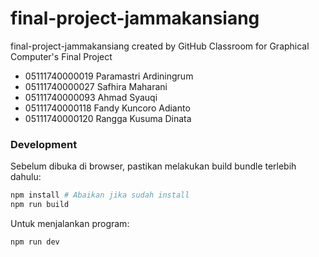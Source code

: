 # final-project-jammakansiang
final-project-jammakansiang created by GitHub Classroom for Graphical Computer's Final Project

* 05111740000019 Paramastri Ardiningrum
* 05111740000027 Safhira Maharani
* 05111740000093 Ahmad Syauqi
* 05111740000118 Fandy Kuncoro Adianto
* 05111740000120 Rangga Kusuma Dinata

### Development
Sebelum dibuka di browser, pastikan melakukan build bundle terlebih dahulu:
```bash
npm install # Abaikan jika sudah install
npm run build
```
Untuk menjalankan program:
```bash
npm run dev
```